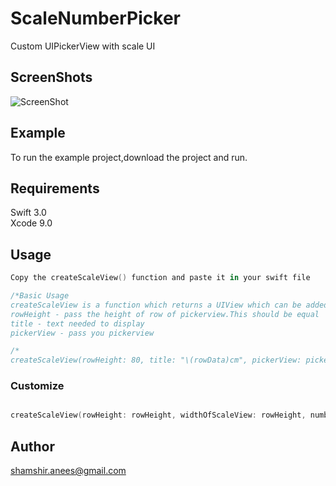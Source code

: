 # ScaleNumberPicker
Custom UIPickerView with scale UI

## ScreenShots

![ScreenShot](https://github.com/shamshiranees/ScaleNumberPicker/blob/master/ScaleNumberPicker/screenShot1.png)

## Example

To run the example project,download the project and run.

## Requirements
Swift 3.0 <br>
Xcode 9.0 <br>

## Usage
```swift
Copy the createScaleView() function and paste it in your swift file

/*Basic Usage
createScaleView is a function which returns a UIView which can be added as picker view.
rowHeight - pass the height of row of pickerview.This should be equal
title - text needed to display
pickerView - pass you pickerview

/*
createScaleView(rowHeight: 80, title: "\(rowData)cm", pickerView: pickerView)


```
### Customize
```swift

createScaleView(rowHeight: rowHeight, widthOfScaleView: rowHeight, numberOfSeperation: 7, title: IndexPath.row, bgColor: .red, lineColor: .white, titleColor: .white, pickerView: pickerView, fontSize: 25)

```



## Author

shamshir.anees@gmail.com

